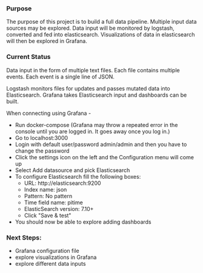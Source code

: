 ### Purpose
The purpose of this project is to build a full data pipeline. Multiple input data sources may be explored. Data input will be monitored by logstash, converted and fed into elasticsearch. Visualizations of data in elasticsearch will then be explored in Grafana.

### Current Status
Data input in the form of multiple text files. Each file contains multiple events. Each event is a single line of JSON.

Logstash monitors files for updates and passes mutated data into Elasticsearch. Grafana takes Elasticsearch input and dashboards can be built.

When connecting using Grafana -  
- Run docker-compose (Grafana may throw a repeated error in the console until you are logged in. It goes away once you log in.)
- Go to localhost:3000
- Login with default user/password  admin/admin and then you have to change the password
- Click the settings icon on the left and the Configuration menu will come up
- Select Add datasource and pick Elasticsearch
- To configure Elasticsearch fill the following boxes:
    - URL: http://elasticsearch:9200
    - Index name: json
    - Pattern: No pattern
    - Time field name: pitime
    - ElasticSearch version: 7.10+
    - Click "Save & test"
- You should now be able to explore adding dashboards


### Next Steps:
- Grafana configuration file
- explore visualizations in Grafana
- explore different data inputs
